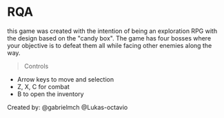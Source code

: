 # RQA
this game was created with the intention of being an exploration RPG with the design based on the "candy box". The game has four bosses where your objective is to defeat them all while facing other enemies along the way.

> Controls
>
* Arrow keys to move and selection
* Z, X, C for combat
* B to open the inventory

Created by:
@gabrielmch
@Lukas-octavio
